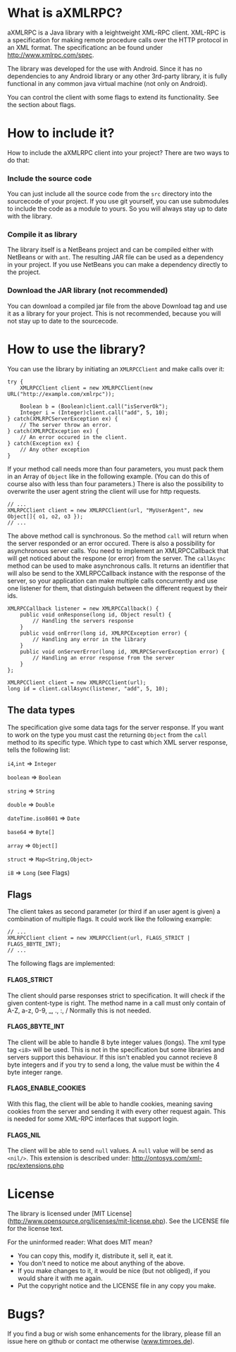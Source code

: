 What is aXMLRPC?
================

aXMLRPC is a Java library with a leightweight XML-RPC client. XML-RPC is
a specification for making remote procedure calls over the HTTP protocol
in an XML format. The specificationc an be found under http://www.xmlrpc.com/spec.

The library was developed for the use with Android. Since it has no dependencies to 
any Android library or any other 3rd-party library, it is fully functional in any
common java virtual machine (not only on Android).

You can control the client with some flags to extend its functionality. See the section
about flags.

How to include it?
==================

How to include the aXMLRPC client into your project?
There are two ways to do that:

### Include the source code

You can just include all the source code from the `src` directory into the sourcecode
of your project. If you use git yourself, you can use submodules to include the code 
as a module to yours. So you will always stay up to date with the library.

### Compile it as library

The library itself is a NetBeans project and can be compiled either with NetBeans or
with `ant`. The resulting JAR file can be used as a dependency in your project. If you
use NetBeans you can make a dependency directly to the project.

### Download the JAR library (not recommended)

You can download a compiled jar file from the above Download tag and use it as a library
for your project. This is not recommended, because you will not stay up to date to the sourcecode.

How to use the library?
=======================

You can use the library by initiating an `XMLRPCClient` and make calls over it:

	try {
		XMLRPCClient client = new XMLRPCClient(new URL("http://example.com/xmlrpc"));
	
		Boolean b = (Boolean)client.call("isServerOk");
		Integer i = (Integer)client.call("add", 5, 10);
	} catch(XMLRPCServerException ex) {
		// The server throw an error.
	} catch(XMLRPCException ex) {
		// An error occured in the client.
	} catch(Exception ex) {
		// Any other exception
	}

If your method call needs more than four parameters, you must pack them in an Array of `Object`
like in the following example. (You can do this of course also with less than four parameters.)
There is also the possibility to overwrite the user agent string the client will use for http requests.

	// ...
	XMLRPCClient client = new XMLRPCClient(url, "MyUserAgent", new Object[]{ o1, o2, o3 });
	// ...

The above method call is synchronous. So the method `call` will return when the server responded
or an error occured. There is also a possibility for asynchronous server calls.
You need to implement an XMLRPCCallback that will get noticed about the respone (or error) from
the server. The `callAsync` method can be used to make asynchronous calls. It returns an identifier
that will also be send to the XMLRPCCallback instance with the response of the server, so your
application can make multiple calls concurrently and use one listener for them, that distinguish 
between the different request by their ids.

	XMLRPCCallback listener = new XMLRPCCallback() {
		public void onResponse(long id, Object result) {
			// Handling the servers response
		}
		public void onError(long id, XMLRPCException error) {
			// Handling any error in the library
		}
		public void onServerError(long id, XMLRPCServerException error) {
			// Handling an error response from the server
		}
	};

	XMLRPCClient client = new XMLRPCClient(url);
	long id = client.callAsync(listener, "add", 5, 10);


The data types
--------------

The specification give some data tags for the server response. If you want to work on the
type you must cast the returning `Object` from the `call` method to its specific type.
Which type to cast which XML server response, tells the following list:

`i4`,`int`	=> `Integer`

`boolean`	=> `Boolean`

`string`	=> `String`

`double`	=> `Double`

`dateTime.iso8601`	=> `Date`

`base64`	=> `Byte[]`

`array`		=> `Object[]`

`struct`	=> `Map<String,Object>`

`i8`		=> `Long` (see Flags)


Flags
-----

The client takes as second parameter (or third if an user agent is given) 
a combination of multiple flags. It could work like the following example:

	// ...
	XMLRPCClient client = new XMLRPCClient(url, FLAGS_STRICT | FLAGS_8BYTE_INT);
	// ...

The following flags are implemented:


#### FLAGS_STRICT

The client should parse responses strict to specification.
It will check if the given content-type is right.
The method name in a call must only contain of A-Z, a-z, 0-9, _, ., :, /
Normally this is not needed.


#### FLAGS_8BYTE_INT

The client will be able to handle 8 byte integer values (longs).
The xml type tag `<i8>` will be used. This is not in the specification
but some libraries and servers support this behaviour.
If this isn't enabled you cannot recieve 8 byte integers and if you try to
send a long, the value must be within the 4 byte integer range.


#### FLAGS_ENABLE_COOKIES

With this flag, the client will be able to handle cookies, meaning saving cookies
from the server and sending it with every other request again. This is needed
for some XML-RPC interfaces that support login.


#### FLAGS_NIL

The client will be able to send `null` values. A `null` value will be send
as `<nil/>`. This extension is described under: http://ontosys.com/xml-rpc/extensions.php

License
=======

The library is licensed under [MIT License] (http://www.opensource.org/licenses/mit-license.php).
See the LICENSE file for the license text. 

For the uninformed reader: What does MIT mean?

- You can copy this, modify it, distribute it, sell it, eat it.
- You don't need to notice me about anything of the above.
- If you make changes to it, it would be nice (but not obliged), if you would share it with me again.
- Put the copyright notice and the LICENSE file in any copy you make.

Bugs?
=====

If you find a bug or wish some enhancements for the library, please
fill an issue here on github or contact me otherwise (www.timroes.de).
